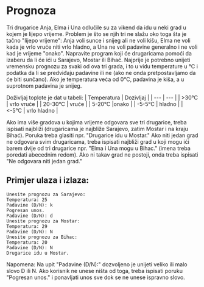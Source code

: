 # Prognoza
Tri drugarice Anja, Elma i Una odlučile su za vikend da idu u neki grad u kojem je lijepo vrijeme. Problem je što se njih tri ne slažu oko toga šta je tačno "lijepo vrijeme": Anja voli sunce i snijeg ali ne voli kišu, Elma ne voli kada je vrlo vruće niti vrlo hladno, a Una ne voli padavine generalno i ne voli kad je vrijeme "onako". Napravite program koji će drugaricama pomoći da izaberu da li će ići u Sarajevo, Mostar ili Bihać. Najprije je potrebno unijeti vremensku prognozu za svaki od ova tri grada, i to u vidu
temperature u °C i podatka da li se predviđaju padavine ili ne (ako ne onda pretpostavljamo da će biti sunčano). Ako je temperatura veća od 0°C, padavina je kiša, a u suprotnom padavina je snijeg. 

Doživljaj toplote je dat u tabeli:
| Temperatura | Dozivljaj |
| --- | --- |
| >30°C | vrlo vruće |
| 20-30°C | vruće |
| 5-20°C |onako |
| -5-5°C | hladno |
| <-5°C | vrlo hladno |

Ako ima više gradova u kojima vrijeme odgovara sve tri drugarice, treba ispisati najbliži (drugaricama je najbliže Sarajevo, zatim Mostar i na kraju Bihać). Poruka treba glasiti npr. "Drugarice idu u Mostar." Ako niti jedan grad ne odgovara svim drugaricama, treba ispisati najbliži grad u koji mogu ići barem dvije od tri drugarice npr. "Elma i Una mogu u Bihac." (imena treba poredati abecednim redom). Ako ni takav grad ne postoji, onda treba ispisati "Ne odgovara niti jedan grad."
## Primjer ulaza i izlaza:
```
Unesite prognozu za Sarajevo:
Temperatura: 25
Padavine (D/N): k
Pogresan unos.
Padavine (D/N): d
Unesite prognozu za Mostar:
Temperatura: 29
Padavine (D/N): N
Unesite prognozu za Bihac:
Temperatura: 20
Padavine (D/N): N
Drugarice idu u Mostar.
```
Napomena: Na upit "Padavine (D/N):" dozvoljeno je unijeti veliko ili malo slovo D ili N. Ako korisnik ne unese ništa od toga, treba ispisati poruku "Pogresan unos." i ponavljati unos sve dok se ne unese ispravno slovo.
